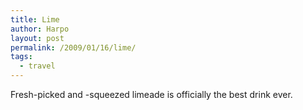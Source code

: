 ```yaml
---
title: Lime
author: Harpo
layout: post
permalink: /2009/01/16/lime/
tags:
  - travel
---
```

Fresh-picked and -squeezed limeade is officially the best drink ever.